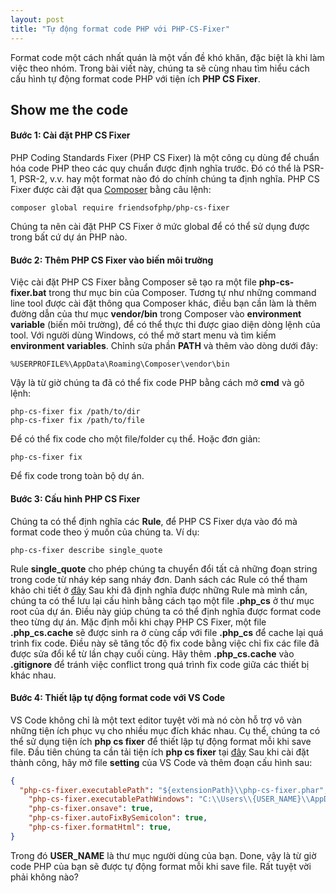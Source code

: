 ```yaml
---
layout: post
title: "Tự động format code PHP với PHP-CS-Fixer"
---
```


Format code một cách nhất quán là một vấn đề khó khăn, đặc biệt là khi làm việc theo nhóm. Trong bài viết này, chúng ta sẽ cùng nhau tìm hiểu cách cấu hình tự động format code PHP với tiện ích **PHP CS Fixer**.

## Show me the code

#### Bước 1: Cài đặt PHP CS Fixer
PHP Coding Standards Fixer (PHP CS Fixer) là một công cụ dùng để chuẩn hóa code PHP theo các quy chuẩn được định nghĩa trước. Đó có thể là PSR-1, PSR-2, v.v. hay một format nào đó do chính chúng ta định nghĩa. PHP CS Fixer được cài đặt qua [Composer](https://getcomposer.org/) bằng câu lệnh:
~~~shell
composer global require friendsofphp/php-cs-fixer
~~~
Chúng ta nên cài đặt PHP CS Fixer ở mức global để có thể sử dụng được trong bất cứ  dự án PHP nào.

#### Bước 2: Thêm PHP CS Fixer vào biến môi trường
Việc cài đặt PHP CS Fixer bằng Composer sẽ tạo ra một file **php-cs-fixer.bat** trong thư mục bin của Composer. Tương tự như những command line tool được cài đặt thông qua Composer khác, điều bạn cần làm là thêm đường dẫn của thư mục **vendor/bin** trong Composer vào **environment variable** (biến môi trường), để có thể thực thi được giao diện dòng lệnh của tool. Với người dùng Windows, có thể mở start menu và tìm kiếm **environment variables**. Chỉnh sửa phần **PATH** và thêm vào dòng dưới đây:
```
%USERPROFILE%\AppData\Roaming\Composer\vendor\bin
```
Vậy là từ giờ chúng ta đã có thể fix code PHP bằng cách mở **cmd** và gõ lệnh:
~~~shell
php-cs-fixer fix /path/to/dir
php-cs-fixer fix /path/to/file
~~~
Để có thể fix code cho một file/folder cụ thể. Hoặc đơn giản:
~~~shell
php-cs-fixer fix
~~~
Để fix code trong toàn bộ dự án.

#### Bước 3: Cấu hình PHP CS Fixer
Chúng ta có thể định nghĩa các **Rule**, để PHP CS Fixer dựa vào đó mà format code theo ý muốn của chúng ta. Ví dụ:
~~~shell
php-cs-fixer describe single_quote
~~~
Rule **single_quote** cho phép chúng ta chuyển đổi tất cả những đoạn string trong code từ nháy kép sang nháy đơn.
Danh sách các Rule có thể tham khảo chi tiết ở [đây](https://github.com/FriendsOfPHP/PHP-CS-Fixer#rules)
Sau khi đã định nghĩa được những Rule mà mình cần, chúng ta có thể lưu lại cấu hình bằng cách tạo một file **.php_cs** ở thư mục root của dự án. Điều này giúp chúng ta có thể định nghĩa được format code theo từng dự án. Mặc định mỗi khi chạy PHP CS Fixer, một file **.php_cs.cache** sẽ được sinh ra ở cùng cấp với file **.php_cs** để cache lại quá trình fix code. Điều này sẽ tăng tốc độ fix code bằng việc chỉ fix các file đã được sửa đổi kể từ lần chạy cuối cùng. Hãy thêm **.php_cs.cache** vào **.gitignore** để tránh việc conflict trong quá trình fix code giữa các thiết bị khác nhau.

#### Bước 4: Thiết lập tự động format code với VS Code
VS Code không chỉ là một text editor tuyệt vời mà nó còn hỗ trợ vô vàn những tiện ích phục vụ cho nhiều mục đích khác nhau. Cụ thể, chúng ta có thể sử dụng tiện ích **php cs fixer** để thiết lập tự động format mỗi khi save file. Đầu tiên chúng ta cần tải tiện ích **php cs fixer** tại [đây](https://marketplace.visualstudio.com/items?itemName=junstyle.php-cs-fixer)
Sau khi cài đặt thành công, hãy mở file **setting** của VS Code và thêm đoạn cấu hình sau:
~~~json
{
  "php-cs-fixer.executablePath": "${extensionPath}\\php-cs-fixer.phar",
	"php-cs-fixer.executablePathWindows": "C:\\Users\\{USER_NAME}\\AppData\\Roaming\\Composer\\vendor\\bin\\php-cs-fixer.bat",
	"php-cs-fixer.onsave": true,
	"php-cs-fixer.autoFixBySemicolon": true,
	"php-cs-fixer.formatHtml": true,
}
~~~
Trong đó **USER_NAME** là thư mục người dùng của bạn.
Done, vậy là từ giờ code PHP của bạn sẽ được tự động format mỗi khi save file. Rất tuyệt vời phải không nào?